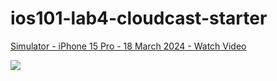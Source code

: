 # ios101-lab4-cloudcast-starter

<div>
    <a href="https://www.loom.com/share/fd660b19a35a44ba898222b672b36f40">
      <p>Simulator - iPhone 15 Pro - 18 March 2024 - Watch Video</p>
    </a>
    <a href="https://www.loom.com/share/fd660b19a35a44ba898222b672b36f40">
      <img style="max-width:300px;" src="https://cdn.loom.com/sessions/thumbnails/fd660b19a35a44ba898222b672b36f40-with-play.gif">
    </a>
  </div>
